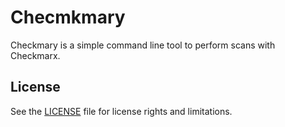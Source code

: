 # Checmkmary

Checkmary is a simple command line tool to perform scans with Checkmarx.

## License

See the [LICENSE](LICENSE.md) file for license rights and limitations.